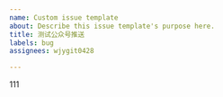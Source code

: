 ```yaml
---
name: Custom issue template
about: Describe this issue template's purpose here.
title: 测试公众号推送
labels: bug
assignees: wjygit0428

---
```


111
